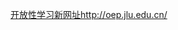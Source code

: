 [开放性学习新网址http://oep.jlu.edu.cn/](http://oep.jlu.edu.cn/)
























































